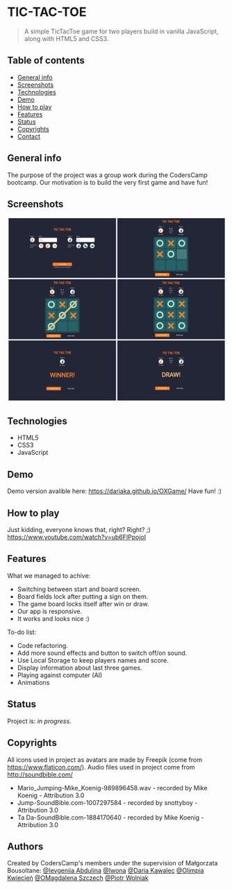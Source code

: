 # TIC-TAC-TOE
> A simple TicTacToe game for two players build in vanilla JavaScript, along with HTML5 and CSS3.

## Table of contents
* [General info](#general-info)
* [Screenshots](#screenshots)
* [Technologies](#technologies)
* [Demo](#demo)
* [How to play](#how-to-play)
* [Features](#features)
* [Status](#status)
* [Copyrights](#copyrights)
* [Contact](#contact)

## General info
The purpose of the project was a group work during the CodersCamp bootcamp. Our motivation is to build the very first game and have fun!

## Screenshots
![Example screenshot](./img/screenshot.png)

## Technologies
* HTML5
* CSS3
* JavaScript

## Demo
Demo version avalible here: https://dariaka.github.io/OXGame/
Have fun! :)

## How to play
Just kidding, everyone knows that, right? Right? ;)
https://www.youtube.com/watch?v=ub6FIPpojoI

## Features
What we managed to achive:
* Switching between start and board screen.
* Board fields lock after putting a sign on them.
* The game board locks itself after win or draw.
* Our app is responsive.
* It works and looks nice :)

To-do list:
* Code refactoring.
* Add more sound effects and button to switch off/on sound.
* Use Local Storage to keep players names and score.
* Display information about last three games.
* Playing against computer (AI)
* Animations

## Status
Project is: _in progress_.

## Copyrights
All icons used in project as avatars are made by Freepik (come from https://www.flaticon.com/).
Audio files used in project come from http://soundbible.com/
* Mario_Jumping-Mike_Koenig-989896458.wav - recorded by Mike Koenig -  Attribution 3.0
* Jump-SoundBible.com-1007297584 - recorded by snottyboy -  Attribution 3.0
* Ta Da-SoundBible.com-1884170640 - recorded by Mike Koenig -  Attribution 3.0

## Authors
Created by CodersCamp's members under the supervision of Małgorzata Bousoltane:
[@Ievgeniia Abdulina](https://github.com/IevgeniiaAbdulina)
[@Iwona](https://github.com/Crazysh8)
[@Daria Kawalec](https://github.com/dariaka)
[@Olimpia Kwiecień](https://github.com/kvviecien)
[@OMagdalena Szczech](https://github.com/magdalenaszczech)
[@Piotr Wolniak](https://github.com/PiotrWolniak)